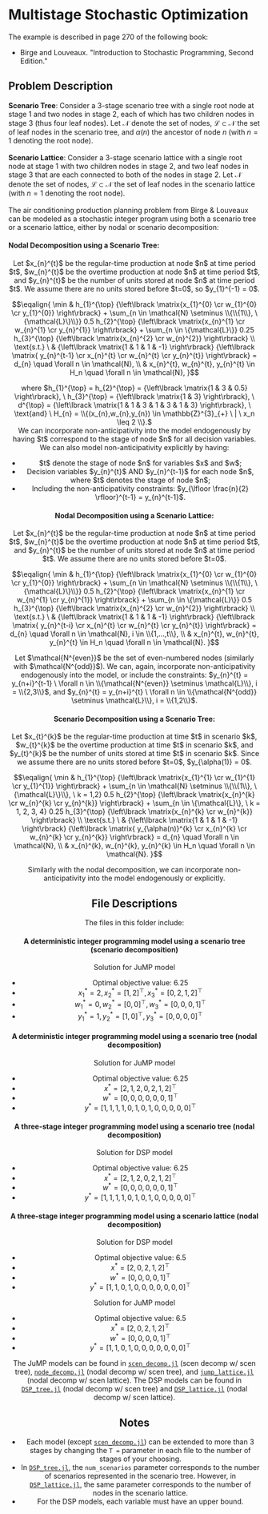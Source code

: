 # Multistage Stochastic Optimization

The example is described in page 270 of the following book:

- Birge and Louveaux. "Introduction to Stochastic Programming, Second Edition."

## Problem Description

__Scenario Tree__: Consider a 3-stage scenario tree with a single root node at stage 1 and two nodes in stage 2, each of which has two children nodes in stage 3 (thus four leaf nodes). Let $\mathcal{N}$ denote the set of nodes, $\mathcal{L} \subset \mathcal{N}$ the set of leaf nodes in the scenario tree, and $\alpha(n)$ the ancestor of node $n$ (with $n = 1$ denoting the root node).
<br/><br/>
__Scenario Lattice__: Consider a 3-stage scenario lattice with a single root node at stage 1 with two children nodes in stage 2, and two leaf nodes in stage 3 that are each connected to both of the nodes in stage 2. Let $\mathcal{N}$ denote the set of nodes, $\mathcal{L} \subset \mathcal{N}$ the set of leaf nodes in the scenario lattice (with $n = 1$ denoting the root node). 
<br/><br/>
The air conditioning production planning problem from Birge & Louveaux can be modeled as a stochastic integer program using both a scenario tree or a scenario lattice, either by nodal or scenario decomposition:

#### Nodal Decomposition using a Scenario Tree: 
<center>Let $x_{n}^{t}$ be the regular-time production at node $n$ at time period $t$, $w_{n}^{t}$ be the overtime production at node $n$ at time period $t$, and $y_{n}^{t}$ be the number of units stored at node $n$ at time period $t$. We assume there are no units stored before $t=0$, so $y_{1}^{-1} = 0$.<center> 

$$\eqalign{
\min & h_{1}^{\top} {\left\lbrack \matrix{x_{1}^{0} \cr w_{1}^{0} \cr y_{1}^{0}} \right\rbrack} + \sum_{n \in \mathcal{N} \setminus \\{\\{1\\}, \{\mathcal{L}\}\\}} 0.5 h_{2}^{\top} {\left\lbrack \matrix{x_{n}^{1} \cr w_{n}^{1} \cr y_{n}^{1}} \right\rbrack} + \sum_{n \in \{\mathcal{L}\}} 0.25 h_{3}^{\top} {\left\lbrack \matrix{x_{n}^{2} \cr w_{n}^{2}} \right\rbrack} \\
\text{s.t.} \ & {\left\lbrack \matrix{1 & 1 & 1 & -1} \right\rbrack} {\left\lbrack \matrix{ y_{n}^{t-1} \cr x_{n}^{t} \cr w_{n}^{t} \cr y_{n}^{t}} \right\rbrack} = d_{n} \quad \forall n \in \mathcal{N}, \\
& x_{n}^{t}, w_{n}^{t}, y_{n}^{t} \in H_n \quad \forall n \in \mathcal{N}, 
}$$ 

<center>where $h_{1}^{\top} = h_{2}^{\top} = {\left\lbrack \matrix{1 & 3 & 0.5} \right\rbrack}, \ h_{3}^{\top} = {\left\lbrack \matrix{1 & 3} \right\rbrack}, \ d^{\top} = {\left\lbrack \matrix{1 & 1 & 3 & 1 & 3 & 1 & 3} \right\rbrack}, \ \text{and} \ H_{n} = \\{(x_{n},w_{n},y_{n}) \in \mathbb{Z}^{3}_{+} \ | \ x_n \leq 2 \\}.$<center>

<center>We can incorporate non-anticipativity into the model endogenously by having $t$ correspond to the stage of node $n$ for all decision variables. We can also model non-anticipativity explicitly by having:<center>
<ul>
    <li>$t$ denote the stage of node $n$ for variables $x$ and $w$;</li>
    <li>Decision variables $y_{n}^{t}$ AND $y_{n}^{t-1}$ for each node $n$, where $t$ denotes the stage of node $n$;</li>
    <li>Including the non-anticipativity constraints: $y_{\lfloor \frac{n}{2} \rfloor}^{t-1} = y_{n}^{t-1}$.</li>
</ul>

#### Nodal Decomposition using a Scenario Lattice: 
  
<center>Let $x_{n}^{t}$ be the regular-time production at node $n$ at time period $t$, $w_{n}^{t}$ be the overtime production at node $n$ at time period $t$, and $y_{n}^{t}$ be the number of units stored at node $n$ at time period $t$. We assume there are no units stored before $t=0$.<center> 

$$\eqalign{
\min & h_{1}^{\top} {\left\lbrack \matrix{x_{1}^{0} \cr w_{1}^{0} \cr y_{1}^{0}} \right\rbrack} + \sum_{n \in \mathcal{N} \setminus \\{\\{1\\}, \{\mathcal{L}\}\\}} 0.5 h_{2}^{\top} {\left\lbrack \matrix{x_{n}^{1} \cr w_{n}^{1} \cr y_{n}^{1}} \right\rbrack} + \sum_{n \in \{\mathcal{L}\}} 0.5 h_{3}^{\top} {\left\lbrack \matrix{x_{n}^{2} \cr w_{n}^{2}} \right\rbrack} \\
\text{s.t.} \ & {\left\lbrack \matrix{1 & 1 & 1 & -1} \right\rbrack} {\left\lbrack \matrix{ y_{n}^{t-i} \cr x_{n}^{t} \cr w_{n}^{t} \cr y_{n}^{t}} \right\rbrack} = d_{n} \quad \forall n \in \mathcal{N}, i \in \\{1,...,t\\}, \\
& x_{n}^{t}, w_{n}^{t}, y_{n}^{t} \in H_n \quad \forall n \in \mathcal{N}. 
}$$ 

<center>Let $\mathcal{N^{even}}$ be the set of even-numbered nodes (similarly with $\mathcal{N^{odd}}$). We can, again, incorporate non-anticipativity endogenously into the model, or include the constraints: $y_{n}^{t} = y_{n+i}^{t-1} \ \forall n \in \\{\mathcal{N^{even}} \setminus \mathcal{L}\\}, i = \\{2,3\\}$, and $y_{n}^{t} = y_{n+i}^{t} \ \forall n \in \\{\mathcal{N^{odd}} \setminus \mathcal{L}\\}, i = \\{1,2\\}$.<center>

#### Scenario Decomposition using a Scenario Tree:

<center>Let $x_{t}^{k}$ be the regular-time production at time $t$ in scenario $k$, $w_{t}^{k}$ be the overtime production at time $t$ in scenario $k$, and $y_{t}^{k}$ be the number of units stored at time $t$ in scenario $k$. Since we assume there are no units stored before $t=0$, $y_{\alpha(1)} = 0$.<center> 

$$\eqalign{
\min & h_{1}^{\top} {\left\lbrack \matrix{x_{1}^{1} \cr w_{1}^{1} \cr y_{1}^{1}} \right\rbrack} + \sum_{n \in \mathcal{N} \setminus \\{\\{1\\}, \{\mathcal{L}\}\\}, \ k = 1,2} 0.5 h_{2}^{\top} {\left\lbrack \matrix{x_{n}^{k} \cr w_{n}^{k} \cr y_{n}^{k}} \right\rbrack} + \sum_{n \in \{\mathcal{L}\}, \ k = 1, 2, 3, 4} 0.25 h_{3}^{\top} {\left\lbrack \matrix{x_{n}^{k} \cr w_{n}^{k}} \right\rbrack} \\
\text{s.t.} \ & {\left\lbrack \matrix{1 & 1 & 1 & -1} \right\rbrack} {\left\lbrack \matrix{ y_{\alpha(n)}^{k} \cr x_{n}^{k} \cr w_{n}^{k} \cr y_{n}^{k}} \right\rbrack} = d_{n} \quad \forall n \in \mathcal{N}, \\
& x_{n}^{k}, w_{n}^{k}, y_{n}^{k} \in H_n \quad \forall n \in \mathcal{N}.
}$$ 

<center>Similarly with the nodal decomposition, we can incorporate non-anticipativity into the model endogenously or explicitly.<center> 

## File Descriptions

The files in this folder include: 

#### A deterministic integer programming model using a scenario tree (scenario decomposition)

Solution for JuMP model

- Optimal objective value: 6.25
- $x_1^* = 2, x_2^* = [1, 2]^{\top}, x_3^* = [0, 2, 1, 2]^{\top}$
- $w_1^* = 0, w_2^* = [0, 0]^{\top}, w_3^* = [0, 0, 0, 1]^{\top}$
- $y_1^* = 1, y_2^* = [1, 0]^{\top}, y_3^* = [0, 0, 0, 0]^{\top}$

#### A deterministic integer programming model using a scenario tree (nodal decomposition)

Solution for JuMP model

- Optimal objective value: 6.25
- $x^* = [2, 1, 2, 0, 2, 1, 2]^{\top}$
- $w^* = [0, 0, 0, 0, 0, 0, 1]^{\top}$
- $y^* = [1, 1, 1, 1, 0, 1, 0, 1, 0, 0, 0, 0, 0]^{\top}$

#### A three-stage integer programming model using a scenario tree (nodal decomposition)

Solution for DSP model 

- Optimal objective value: 6.25
- $x^* = [2, 1, 2, 0, 2, 1, 2]^{\top}$
- $w^* = [0, 0, 0, 0, 0, 0, 1]^{\top}$
- $y^* = [1, 1, 1, 1, 0, 1, 0, 1, 0, 0, 0, 0, 0]^{\top}$

#### A three-stage integer programming model using a scenario lattice (nodal decomposition)

Solution for DSP model 

- Optimal objective value: 6.5
- $x^* = [2, 0, 2, 1, 2]^{\top}$
- $w^* = [0, 0, 0, 0, 1]^{\top}$
- $y^* = [1, 1, 0, 1, 0, 0, 0, 0, 0, 0, 0]^{\top}$

Solution for JuMP model

- Optimal objective value: 6.5
- $x^* = [2, 0, 2, 1, 2]^{\top}$
- $w^* = [0, 0, 0, 0, 1]^{\top}$
- $y^* = [1, 1, 0, 1, 0, 0, 0, 0, 0, 0, 0]^{\top}$

The JuMP models can be found in [``` scen_decomp.jl ```](https://github.com/kibaekkim/DSPopt.jl/blob/ra/multistage/examples/multistage/scen_decomp.jl) (scen decomp w/ scen tree), [``` node_decomp.jl ```](https://github.com/kibaekkim/DSPopt.jl/blob/ra/multistage/examples/multistage/node_decomp.jl) (nodal decomp w/ scen tree), and [``` jump_lattice.jl ```](https://github.com/kibaekkim/DSPopt.jl/blob/ra/multistage/examples/multistage/jump_lattice.jl) (nodal decomp w/ scen lattice). The DSP models can be found in [``` DSP_tree.jl ```](https://github.com/kibaekkim/DSPopt.jl/blob/ra/multistage/examples/multistage/DSP_tree.jl) (nodal decomp w/ scen tree) and [``` DSP_lattice.jl ```](https://github.com/kibaekkim/DSPopt.jl/blob/ra/multistage/examples/multistage/DSP_lattice.jl) (nodal decomp w/ scen lattice). 

## Notes

- Each model (except [``` scen_decomp.jl ```](https://github.com/kibaekkim/DSPopt.jl/blob/ra/multistage/examples/multistage/scen_decomp.jl)) can be extended to more than 3 stages by changing the ``` T = ``` parameter in each file to the number of stages of your choosing. 
- In [``` DSP_tree.jl ```](https://github.com/kibaekkim/DSPopt.jl/blob/ra/multistage/examples/multistage/DSP_tree.jl), the ``` num_scenarios ``` parameter corresponds to the number of scenarios represented in the scenario tree. However, in [``` DSP_lattice.jl ```](https://github.com/kibaekkim/DSPopt.jl/blob/ra/multistage/examples/multistage/DSP_lattice.jl), the same parameter corresponds to the number of nodes in the scenario lattice. 
- For the DSP models, each variable must have an upper bound. 

